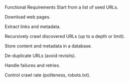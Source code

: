 Functional Requirements
Start from a list of seed URLs.

Download web pages.

Extract links and metadata.

Recursively crawl discovered URLs (up to a depth or limit).

Store content and metadata in a database.

De-duplicate URLs (avoid revisits).

Handle failures and retries.

Control crawl rate (politeness, robots.txt).

